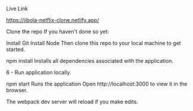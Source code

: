 Live Link

https://jibola-netflix-clone.netlify.app/


Clone the repo
If you haven't done so yet:

Install Git
Install Node
Then clone this repo to your local machine to get started.



npm install
Installs all dependencies associated with the application.

6 - Run application locally.

npm start
Runs the application
Open http://localhost:3000 to view it in the browser.

The webpack dev server will reload if you make edits.



